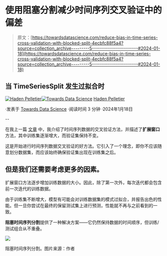 # 使用阻塞分割减少时间序列交叉验证中的偏差

> 原文：[https://towardsdatascience.com/reduce-bias-in-time-series-cross-validation-with-blocked-split-4ecbfc88f5a4?source=collection_archive---------5-----------------------#2024-01-18](https://towardsdatascience.com/reduce-bias-in-time-series-cross-validation-with-blocked-split-4ecbfc88f5a4?source=collection_archive---------5-----------------------#2024-01-18)

## 当 TimeSeriesSplit 发生过拟合时

[](https://medium.com/@pelletierhaden?source=post_page---byline--4ecbfc88f5a4--------------------------------)[![Haden Pelletier](../Images/8f73fc8222e783883c4ebcaee14513e0.png)](https://medium.com/@pelletierhaden?source=post_page---byline--4ecbfc88f5a4--------------------------------)[](https://towardsdatascience.com/?source=post_page---byline--4ecbfc88f5a4--------------------------------)[![Towards Data Science](../Images/a6ff2676ffcc0c7aad8aaf1d79379785.png)](https://towardsdatascience.com/?source=post_page---byline--4ecbfc88f5a4--------------------------------) [Haden Pelletier](https://medium.com/@pelletierhaden?source=post_page---byline--4ecbfc88f5a4--------------------------------)

·发表于 [Towards Data Science](https://towardsdatascience.com/?source=post_page---byline--4ecbfc88f5a4--------------------------------) ·阅读时间 3 分钟 ·2024年1月18日

--

在我上一篇 [文章](https://medium.com/towards-data-science/how-to-cross-validation-with-time-series-data-9802a06272c6) 中，我介绍了时间序列数据的交叉验证方法，并描述了**扩展窗口**方法，其中训练集逐渐增大，而验证集保持不变。

这是开始进行时间序列数据交叉验证的好方法。它引入了一个理念，即你不应该随意划分数据集，而应该始终确保验证集出现在训练集之后。

## 但是我们还需要考虑更多的因素。

扩展窗口方法逐步增加训练数据的大小。因此，除了第一次外，每次迭代都会包含前一次迭代的训练数据。

由于训练集不断增大，模型有可能会对训练数据集的模式过拟合，并报告出色的性能。但一旦你尝试在最终的保留测试集上进行预测，性能就不再与之前看到的一致。

**阻塞时间序列分割**提供了一种解决方案——它仍然保持数据的时间顺序，但训练/测试组合从不重叠。

![](../Images/cd08d7cb437a6aed02e3d957cae5bb41.png)

阻塞时间序列分割。图片来源：作者

